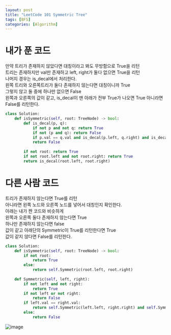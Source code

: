 ```yaml
---
layout: post
title: "LeetCode 101 Symmetric Tree"
tags: [BFS]
categories: [Algorithm]
---
```


# 내가 푼 코드
만약 트리가 존재하지 않았다면 대칭이라고 봐도 무방함으로 True을 리턴     
트리는 존재하지만 val만 존재하고 left, right가 둘다 없으면 True을 리턴    
나머지 경우는 is_decal에서 처리한다.    
왼쪽 트리와 오른쪽트리가 둘다 존재하지 않는다면 대칭이니까 True    
그렇지 않고 둘 중에 하나만 없으면 False     
왼쪽과 오른쪽의 값이 같고, is_decal이 맨 아래가 전부 True가 나오면 True 아니라면 False를 리턴한다.

```python
class Solution:
    def isSymmetric(self, root: TreeNode) -> bool:
        def is_decal(p, q):
            if not p and not q: return True
            if not (p and q): return False
            if p.val == q.val and is_decal(p.left, q.right) and is_decal(p.right, q.left): return True
            return False
        
        if not root: return True
        if not root.left and not root.right: return True
        return is_decal(root.left, root.right)
```

# 다른 사람 코드

트리가 존재하지 않는다면 True를 리턴   
아니라면 왼쪽 노드와 오른쪽 노드를 넣어서 대칭인지 확인한다.    
아래는 내가 짠 코드와 비슷하게    
왼쪽과 오른쪽 둘다 존재하지 않는다면 True    
하나만 존재하지 않는다면 false    
값이 같고 아래단의 Symmetric이 True를 리턴한다면 True   
값이 같지 않다면 False를 리턴한다.

```python
class Solution:
    def isSymmetric(self, root: TreeNode) -> bool:
        if not root:
            return True 
        else:
            return self.Symmetric(root.left, root.right)
                
    def Symmetric(self, left, right):
        if not left and not right:
            return True
        if not left or not right:
            return False
        if left.val == right.val:
            return self.Symmetric(left.left, right.right) and self.Symmetric(left.right, right.left)
        else:
            return False
```

![image](https://user-images.githubusercontent.com/50114210/65399789-aa950980-ddf9-11e9-815a-10f3135f18ea.png)
